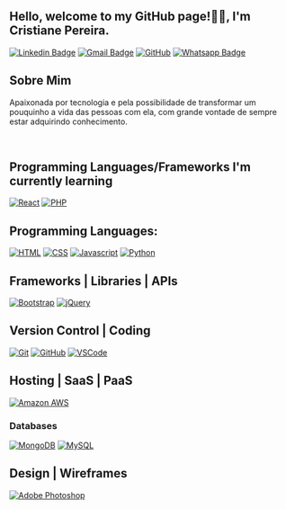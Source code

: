 ##  Hello, welcome to my GitHub page!👋🏻, I'm Cristiane Pereira.

[![Linkedin Badge](https://img.shields.io/badge/-LinkedIn-blue?style=plastic&logo=Linkedin&logoColor=white&link=https://www.linkedin.com/in/cristiane-pereirasilva)](www.linkedin.com/in/cristiane-pereirasilva) [![Gmail Badge](https://img.shields.io/badge/-Gmail-%23E4405F?style=plastic&logo=Gmail&logoColor=white&link=cristiane.pereira901113@gmail.com)](cristiane.pereira901113@gmail.com) [![GitHub](https://img.shields.io/badge/-GitHub-181717?style=flat&logo=github&link=http://github.com/Cristiane-Pereira)](https://github.com/Cristiane-Pereira) [![Whatsapp Badge](https://img.shields.io/badge/-Whatsapp-4CA143?style=flat-square&labelColor=4CA143&logo=whatsapp&logoColor=white&link=https://api.whatsapp.com/send?phone=5511972471295&text=Olá!😄)](https://api.whatsapp.com/send?phone=5511972471295text=Olá!😄)


## Sobre Mim

Apaixonada por tecnologia e pela possibilidade de transformar um pouquinho a vida das pessoas com ela, com grande vontade de sempre estar adquirindo conhecimento.

<br>

## Programming Languages/Frameworks I'm currently learning 
[![React](https://img.shields.io/static/v1?label=React&style=for-the-badge&message=3.0.8&color=lightblue&logo=react)](https://en.wikipedia.org/wiki/React_(JavaScript_library))
[![PHP](https://img.shields.io/static/v1?label=PHP&style=for-the-badge&message=3.0.8&color=787CB5&logo=php)](https://en.wikipedia.org/wiki/PHP)


## Programming Languages:
[![HTML](https://img.shields.io/static/v1?label=HTML&message=5&color=E34F26&style=for-the-badge&logo=html5)](https://en.wikipedia.org/wiki/HTML5)
[![CSS](https://img.shields.io/static/v1?label=CSS&message=3&color=1572B6&style=for-the-badge&logo=css3)](https://en.wikipedia.org/wiki/CSS)
[![Javascript](https://img.shields.io/static/v1?label=JavaScript&message=ES8&style=for-the-badge&color=F7DF1E&logo=JavaScript)](https://en.wikipedia.org/wiki/JavaScript)
[![Python](https://img.shields.io/static/v1?label=Python&style=for-the-badge&message=3&color=3776AB&logo=PYTHON)](https://en.wikipedia.org/wiki/Python_(programming_language))


## Frameworks | Libraries | APIs
[![Bootstrap](https://img.shields.io/badge/Bootstrap%20-%23563D7C.svg?&style=for-the-badge&logo=Bootstrap&logoColor=FFFFFF)](https://en.wikipedia.org/wiki/Bootstrap_(front-end_framework))
[![jQuery](https://img.shields.io/badge/jQuery%20-%231E2E3B.svg?&style=for-the-badge&logo=jQuery&logoColor=21ACE2)](https://en.wikipedia.org/wiki/JQuery)


## Version Control | Coding
[![Git](https://img.shields.io/badge/Git%20-%23302F2F.svg?&style=for-the-badge&logo=Git&logoColor=F05032)](https://git-scm.com/)
[![GitHub](https://img.shields.io/badge/GitHub%20-%23181717.svg?&style=for-the-badge&logo=GitHub&logoColor=FFFFFF)](https://github.com/randyaajr)
[![VSCode](https://img.shields.io/badge/VSCode%20-%232B2B30.svg?&style=for-the-badge&logo=Visual%20Studio%20Code&logoColor=007ACC)](https://code.visualstudio.com/)


## Hosting | SaaS | PaaS
[![Amazon AWS](https://img.shields.io/badge/Amazon%20AWS%20-%23232F3E.svg?&style=for-the-badge&logo=Amazon%20AWS&logoColor=FF9900)](https://aws.amazon.com/)


### Databases
[![MongoDB](https://img.shields.io/badge/MongoDB%20-%233F2E1E.svg?&style=for-the-badge&logo=MongoDB&logoColor=47A248)](https://www.mongodb.com/3)
[![MySQL](https://img.shields.io/badge/MySQL%20-%2300758F.svg?&style=for-the-badge&logo=MySQL&logoColor=FFFFFF)](https://www.mysql.com/)


## Design | Wireframes
[![Adobe Photoshop](https://img.shields.io/badge/Adobe%20Photoshop%20-%23001C25.svg?&style=for-the-badge&logo=Adobe%20Photoshop&logoColor=00C3F8)](https://www.adobe.com/ca/products/photoshop.html)
